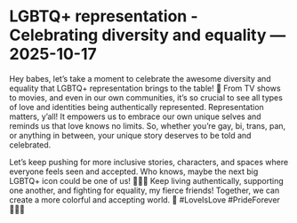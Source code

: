 # LGBTQ+ representation - Celebrating diversity and equality — 2025-10-17

Hey babes, let’s take a moment to celebrate the awesome diversity and equality that LGBTQ+ representation brings to the table! 🌈 From TV shows to movies, and even in our own communities, it’s so crucial to see all types of love and identities being authentically represented. Representation matters, y’all! It empowers us to embrace our own unique selves and reminds us that love knows no limits. So, whether you’re gay, bi, trans, pan, or anything in between, your unique story deserves to be told and celebrated.

Let’s keep pushing for more inclusive stories, characters, and spaces where everyone feels seen and accepted. Who knows, maybe the next big LGBTQ+ icon could be one of us! 💁‍♀️💖 Keep living authentically, supporting one another, and fighting for equality, my fierce friends! Together, we can create a more colorful and accepting world. 🌟 #LoveIsLove #PrideForever 🏳️‍🌈✨